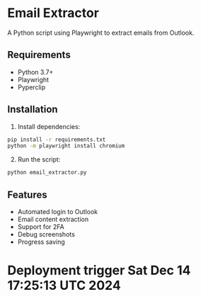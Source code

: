 # Email Extractor

A Python script using Playwright to extract emails from Outlook.

## Requirements

- Python 3.7+
- Playwright
- Pyperclip

## Installation

1. Install dependencies:
```bash
pip install -r requirements.txt
python -m playwright install chromium
```

2. Run the script:
```bash
python email_extractor.py
```

## Features

- Automated login to Outlook
- Email content extraction
- Support for 2FA
- Debug screenshots
- Progress saving
# Deployment trigger Sat Dec 14 17:25:13 UTC 2024
